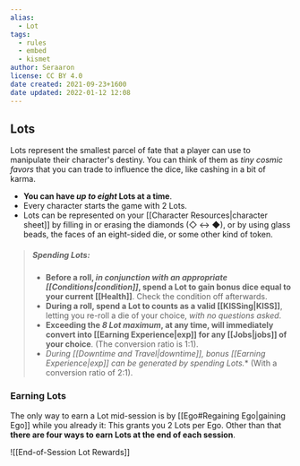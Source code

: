 ```yaml
---
alias:
  - Lot
tags:
  - rules
  - embed
  - kismet
author: Seraaron
license: CC BY 4.0
date created: 2021-09-23+1600
date updated: 2022-01-12 12:08
---
```


## Lots

Lots represent the smallest parcel of fate that a player can use to manipulate their character's destiny. You can think of them as _tiny cosmic favors_ that you can trade to influence the dice, like cashing in a bit of karma.

- **You can have _up to eight_ Lots at a time**.
- Every character starts the game with 2 Lots.
- Lots can be represented on your [[Character Resources|character sheet]] by filling in or erasing the diamonds (◇ ↔ ◆), or by using glass beads, the faces of an eight-sided die, or some other kind of token.

> ##### Spending Lots:
>
> - **Before a roll, _in conjunction with an appropriate [[Conditions|condition]]_, spend a Lot to gain bonus dice equal to your current [[Health]]**. Check the condition off afterwards.
> - **During a roll, spend a Lot to counts as a valid [[KISSing|KISS]]**, letting you re-roll a die of your choice, _with no questions asked_.
> - **Exceeding the _8 Lot maximum_, at any time, will immediately convert into [[Earning Experience|exp]] for any [[Jobs|jobs]] of your choice**. (The conversion ratio is 1:1).
> - **During [[Downtime and Travel*|downtime]], bonus [[Earning Experience|exp]] can be generated by spending Lots.** (With a conversion ratio of 2:1).

### Earning Lots

The only way to earn a Lot mid-session is by [[Ego#Regaining Ego|gaining Ego]] while you already it: This grants you 2 Lots per Ego. Other than that **there are four ways to earn Lots at the end of each session**.

![[End-of-Session Lot Rewards]]
